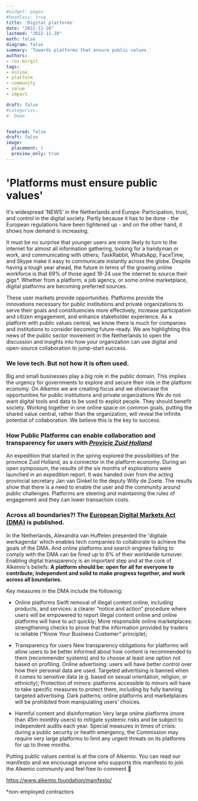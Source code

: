 ```yaml
---
#widget: pages
#headless: true
title: 'Digital platforms'
date: "2022-11-28"
lastmod: "2022-11-28"
math: false
diagram: false
summary: 'Towards platforms that ensure public values.'
authors:
- ros-birgit
tags:
- online
- platform
- community
- value
- impact

draft: false
#categories:
#- Demo


featured: false
draft: false
image:
  placement: 1
  preview_only: true
---
```


# 'Platforms must ensure public values'

It's widespread 'NEWS' in the Netherlands and Europe: Participation, trust, and control in the digital society. Partly because it has to be done - the European regulations have been tightened up - and on the other hand, it shows how demand is increasing. 

It must be no surprise that younger users are more likely to turn to the internet for almost all information gathering, looking for a handyman or work, and communicating with others; TaskRabbit, WhatsApp, FaceTime, and Skype make it easy to communicate instantly across the globe. 
Despite having a tough year ahead, the future in terms of the growing online workforce is that 69% of those aged 18-24 use the internet to source their gigs*. Whether from a platform, a job agency, or some online marketplace, digital platforms are becoming preferred sources.

These user markets provide opportunities. Platforms provide the innovations necessary for public institutions and private organizations to serve their goals and constituencies more effectively, increase participation and citizen engagement, and enhance stakeholder experience. As a platform with public values central, we know there is much for companies and institutions to consider becoming future-ready. We are highlighting this news of the public sector movement in the Netherlands to open the discussion and insights into how your organization can use digital and open-source collaboration to jump-start success. 

### We love tech. But not how it is often used. 

Big and small businesses play a big role in the public domain. This implies the urgency for governments to explore and secure their role in the platform economy.
On Alkemio we are creating focus and we showcase the opportunities for public institutions and private organizations
We do not want digital tools and data to be used to exploit people. They should benefit society. Working together in one online space on common goals, putting the shared value central, rather than the organization, will reveal the infinite potential of collaboration. We believe this is the key to success. 

### How Public Platforms can enable collaboration and transparency for users with *[Provicie Zuid Holland](https://www.zuid-holland.nl/onderwerpen/digitaal-zuid-holland/ethiek-digitalisering/)*

An expedition that started in the spring explored the possibilities of the province Zuid Holland, as a connector in the platform economy. During an open symposium, the results of the six months of explorations were launched in an expedition report. It was handed over from the acting provincial secretary Jan van Ginkel to the deputy Willy de Zoete. The results show that there is a need to enable the user and the community around public challenges. Platforms are steering and maintaining the rules of engagement and they can lower transaction costs.  

### Across all boundaries?! The [European Digital Markets Act (DMA)](https:ec.Europa.eu/commission/presscorner/detail/en/qanda_20_2349) is published. 

In the Netherlands, Alexandra van Huffelen presented the 'digitale werkagenda' which enables tech companies to collaborate to achieve the goals of the DMA. And online platforms and search engines failing to comply with the DMA can be fined up to 6% of their worldwide turnover. Enabling digital transparency is an important step and at the core of Alkemio's beliefs: **A platform should be: open for all for everyone to contribute; independent and solid to make progress together, and work across all boundaries.**

Key measures in the DMA include the following:

* Online platforms
Swift removal of illegal content online, including products, and services: a clearer “notice and action” procedure where users will be empowered to report illegal content online and online platforms will have to act quickly;
More responsible online marketplaces: strengthening checks to prove that the information provided by traders is reliable (“Know Your Business Customer” principle);
 
* Transparency for users
New transparency obligations for platforms will allow users to be better informed about how content is recommended to them (recommender systems) and to choose at least one option not based on profiling.
Online advertising: users will have better control over how their personal data are used. Targeted advertising is banned when it comes to sensitive data (e.g. based on sexual orientation, religion, or ethnicity);
Protection of minors: platforms accessible to minors will have to take specific measures to protect them, including by fully banning targeted advertising.
Dark patterns: online platforms and marketplaces will be prohibited from manipulating users’ choices.
 
* Harmful content and disinformation
Very large online platforms (more than 45m monthly users) to mitigate systemic risks and be subject to independent audits each year.
Special measures in times of crisis: during a public security or health emergency, the Commission may require very large platforms to limit any urgent threats on its platforms for up to three months.

Putting public values central is at the core of Alkemio. You can read our manifesto and we encourage anyone who supports this manifesto to join the Alkemio community and feel free to comment 🔽

https://www.alkemio.foundation/manifesto/

*non-employed contractors


